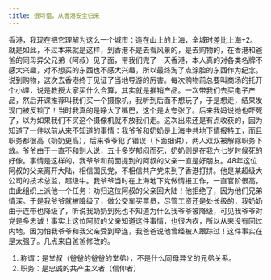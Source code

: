 ```yaml
---
title: 很可惜，从香港安全归来
---
```


香港，我现在把它理解为这么一个城市：造在山上的上海，全城时差比上海+2。就是如此，不过本来就是这样，到香港不是去看风景的，是去购物的，在香港和爸爸的同母异父兄弟（阿叔）见了面，带我们兜了一天香港，本人真的对各类名牌不感大兴趣，对不想买的东西也不感大兴趣，所以最终淘了点涂脸的东西作为纪念。说到购物，这次去香港终于见证了当地导游的厉害。每次购物前总要叫商场的托开个小课，说是教授大家买什么合算，其实就是推销产品。一次带我们去买电子产品，然后开课推荐叫我们买一个摄像机，我听到后面不想玩了，于是想走，结果发现门被反锁了！当时我真的是睁大了嘴巴，这个是太夸张了。后来我妈说她也吓死了，以为如果我们不买这个摄像机就不放我们走。这次出来还是有点收获的，因为知道了一件以前从来不知道的事情：我爷爷和奶奶是上海中共地下情报特工，而且职务都很高（奶奶更高），后来爷爷犯了错误（下面细讲），两人双双被解除职务下放。爷爷由于一直不和别人说，五十多岁郁闷而死，奶奶则是在我六七岁时候死的好像。事情是这样的，我爷爷和前面提到的阿叔的父亲一直是好朋友。48年这位阿叔的父亲离开大陆，相信国民党，不相信共产党来到了香港打拼。他是某超级大公司的技术总监，超级牛。我爷爷当时在上海地下党做情报工作，一直官阶很高，由此组织上派他一个任务：劝归这位阿叔的父亲回大陆！他拒绝了，因为他们兄弟情深。于是我爷爷就被降级了，做公交车买票员，尽管工资还是处长级的，我奶奶由于连带也降级了，听说我奶奶到死也不知道为什么我爷爷被降级，可见我爷爷对党是多忠诚！事实上这位阿叔的父亲知道这件事情，也很内疚，所以从来没有回过内地，因为怕我爷爷和我父亲受到牵连，我爸爸说他曾经被人跟踪过！这件事实在是太强了。几点来自爸爸修改的。

1. 称谓：是堂叔（爸爸的爸爸的堂弟），不是什么同母异父的兄弟关系。
2. 职务：是忠诚的共产主义者（信仰者）